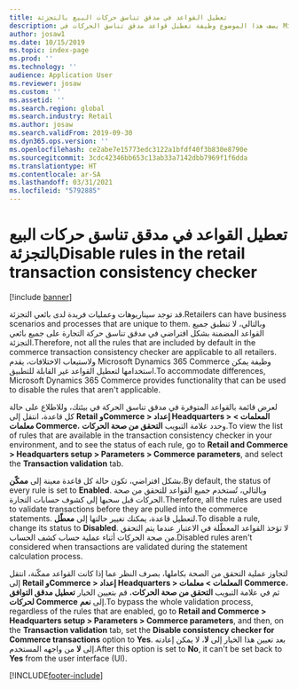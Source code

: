 ```yaml
---
title: تعطيل القواعد في مدقق تناسق حركات البيع بالتجزئة
description: يصف هذا الموضوع وظيفة تعطيل قواعد مدقق تناسق الحركات في Microsoft Dynamics 365 Commerce.
author: josaw1
ms.date: 10/15/2019
ms.topic: index-page
ms.prod: ''
ms.technology: ''
audience: Application User
ms.reviewer: josaw
ms.custom: ''
ms.assetid: ''
ms.search.region: global
ms.search.industry: Retail
ms.author: josaw
ms.search.validFrom: 2019-09-30
ms.dyn365.ops.version: ''
ms.openlocfilehash: ce2abe7e15773edc3122a1bfdf40f3b830e8790e
ms.sourcegitcommit: 3cdc42346bb653c13ab33a7142dbb7969f1f6dda
ms.translationtype: HT
ms.contentlocale: ar-SA
ms.lasthandoff: 03/31/2021
ms.locfileid: "5792885"
---
```

# <a name="disable-rules-in-the-retail-transaction-consistency-checker"></a><span data-ttu-id="7f86b-103">تعطيل القواعد في مدقق تناسق حركات البيع بالتجزئة</span><span class="sxs-lookup"><span data-stu-id="7f86b-103">Disable rules in the retail transaction consistency checker</span></span> 

[!include [banner](../includes/banner.md)]

<span data-ttu-id="7f86b-104">قد توجد سيناريوهات وعمليات فريدة لدى بائعي التجزئة.</span><span class="sxs-lookup"><span data-stu-id="7f86b-104">Retailers can have business scenarios and processes that are unique to them.</span></span> <span data-ttu-id="7f86b-105">وبالتالي، لا تنطبق جميع القواعد المضمنة بشكل افتراضي في مدقق تناسق حركة التجارة على جميع بائعي التجزئة.</span><span class="sxs-lookup"><span data-stu-id="7f86b-105">Therefore, not all the rules that are included by default in the commerce transaction consistency checker are applicable to all retailers.</span></span> <span data-ttu-id="7f86b-106">ولاستيعاب الاختلافات، يقدم Microsoft Dynamics 365 Commerce وظيفة يمكن استخدامها لتعطيل القواعد غير القابلة للتطبيق.</span><span class="sxs-lookup"><span data-stu-id="7f86b-106">To accommodate differences, Microsoft Dynamics 365 Commerce provides functionality that can be used to disable the rules that aren't applicable.</span></span>

<span data-ttu-id="7f86b-107">لعرض قائمة بالقواعد المتوفرة في مدقق تناسق الحركة في بيئتك، وللاطلاع على حالة كل قاعدة، انتقل إلى **Retail وCommerce \> إعداد Headquarters \> المعلمات \> معلمات Commerce**، وحدد علامة التبويب **التحقق من صحة الحركات‬**.</span><span class="sxs-lookup"><span data-stu-id="7f86b-107">To view the list of rules that are available in the transaction consistency checker in your environment, and to see the status of each rule, go to **Retail and Commerce \> Headquarters setup \> Parameters \> Commerce parameters**, and select the **Transaction validation** tab.</span></span>

<span data-ttu-id="7f86b-108">بشكل افتراضي، تكون حالة كل قاعدة معينة إلى **ممكّن**.</span><span class="sxs-lookup"><span data-stu-id="7f86b-108">By default, the status of every rule is set to **Enabled**.</span></span> <span data-ttu-id="7f86b-109">وبالتالي، تُستخدم جميع القواعد للتحقق من صحة الحركات قبل سحبها إلى كشوف حسابات التجارة.</span><span class="sxs-lookup"><span data-stu-id="7f86b-109">Therefore, all the rules are used to validate transactions before they are pulled into the commerce statements.</span></span> <span data-ttu-id="7f86b-110">لتعطيل قاعدة، يمكنك تغيير حالتها إلى **معطّل**.</span><span class="sxs-lookup"><span data-stu-id="7f86b-110">To disable a rule, change its status to **Disabled**.</span></span> <span data-ttu-id="7f86b-111">لا تؤخذ القواعد المعطّلة في الاعتبار عندما يتم التحقق من صحة الحركات أثناء عملية حساب كشف الحساب.</span><span class="sxs-lookup"><span data-stu-id="7f86b-111">Disabled rules aren't considered when transactions are validated during the statement calculation process.</span></span>

<span data-ttu-id="7f86b-112">لتجاوز عملية التحقق من الصحة بكاملها، بصرف النظر عما إذا كانت القواعد ممكّنة، انتقل إلى **Retail وCommerce \> إعداد Headquarters \> المعلمات \> معلمات Commerce**، ثم في علامة التبويب **التحقق من صحة الحركات‬**، قم بتعيين الخيار **تعطيل مدقق التوافق لحركات Commerce** إلى **نعم**.</span><span class="sxs-lookup"><span data-stu-id="7f86b-112">To bypass the whole validation process, regardless of the rules that are enabled, go to **Retail and Commerce \> Headquarters setup \> Parameters \> Commerce parameters**, and then, on the **Transaction validation** tab, set the **Disable consistency checker for Commerce transactions** option to **Yes**.</span></span> <span data-ttu-id="7f86b-113">بعد تعيين هذا الخيار إلى **لا**، لا يمكن إعادته إلى **لا** من واجهه المستخدم.</span><span class="sxs-lookup"><span data-stu-id="7f86b-113">After this option is set to **No**, it can't be set back to **Yes** from the user interface (UI).</span></span>


[!INCLUDE[footer-include](../includes/footer-banner.md)]